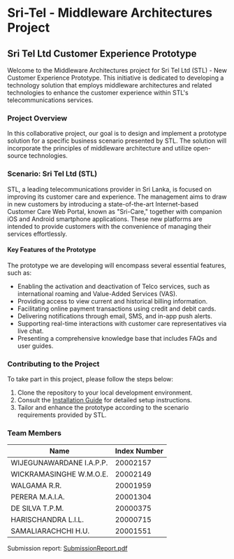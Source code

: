 # Sri-Tel - Middleware Architectures Project

## Sri Tel Ltd Customer Experience Prototype

Welcome to the Middleware Architectures project for Sri Tel Ltd (STL) - New Customer Experience Prototype. This initiative is dedicated to developing a technology solution that employs middleware architectures and related technologies to enhance the customer experience within STL's telecommunications services.

### Project Overview

In this collaborative project, our goal is to design and implement a prototype solution for a specific business scenario presented by STL. The solution will incorporate the principles of middleware architecture and utilize open-source technologies.

### Scenario: Sri Tel Ltd (STL)

STL, a leading telecommunications provider in Sri Lanka, is focused on improving its customer care and experience. The management aims to draw in new customers by introducing a state-of-the-art Internet-based Customer Care Web Portal, known as "Sri-Care," together with companion iOS and Android smartphone applications. These new platforms are intended to provide customers with the convenience of managing their services effortlessly.

#### Key Features of the Prototype

The prototype we are developing will encompass several essential features, such as:
- Enabling the activation and deactivation of Telco services, such as international roaming and Value-Added Services (VAS).
- Providing access to view current and historical billing information.
- Facilitating online payment transactions using credit and debit cards.
- Delivering notifications through email, SMS, and in-app push alerts.
- Supporting real-time interactions with customer care representatives via live chat.
- Presenting a comprehensive knowledge base that includes FAQs and user guides.

### Contributing to the Project

To take part in this project, please follow the steps below:
1. Clone the repository to your local development environment.
2. Consult the [Installation Guide](/docs/installation-guide.md) for detailed setup instructions.
3. Tailor and enhance the prototype according to the scenario requirements provided by STL.

### Team Members

| Name                    | Index Number |
|-------------------------|--------------|
| WIJEGUNAWARDANE I.A.P.P. | 20002157     |
| WICKRAMASINGHE W.M.O.E. | 20002149     |
| WALGAMA R.R.            | 20001959     |
| PERERA M.A.I.A.         | 20001304     |
| DE SILVA T.P.M.         | 20000375     |
| HARISCHANDRA L.I.L.     | 20000715     |
| SAMALIARACHCHI H.U.     | 20001551     |

Submission report: [SubmissionReport.pdf](http://example.com/path-to-your-file.pdf)
